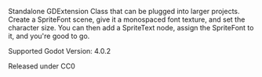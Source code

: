 Standalone GDExtension Class that can be plugged into larger projects. Create a SpriteFont scene, give it a monospaced font texture, and set the character size. You can then add a SpriteText node, assign the SpriteFont to it, and you're good to go.

Supported Godot Version: 4.0.2

Released under CC0
